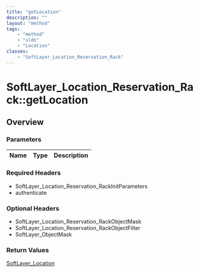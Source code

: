```yaml
---
title: "getLocation"
description: ""
layout: "method"
tags:
    - "method"
    - "sldn"
    - "Location"
classes:
    - "SoftLayer_Location_Reservation_Rack"
---
```

# SoftLayer_Location_Reservation_Rack::getLocation
## Overview 


### Parameters 
|Name | Type | Description |
| --- | --- | --- |


### Required Headers
* SoftLayer_Location_Reservation_RackInitParameters
* authenticate

### Optional Headers
* SoftLayer_Location_Reservation_RackObjectMask
* SoftLayer_Location_Reservation_RackObjectFilter
* SoftLayer_ObjectMask

### Return Values
<a href='/reference/datatypes/SoftLayer_Location'>SoftLayer_Location </a>

